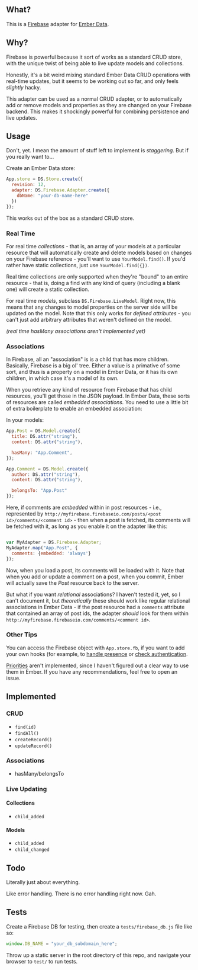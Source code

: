 ## What? 

This is a [Firebase](https://www.firebase.com/) adapter for [Ember Data](https://github.com/emberjs/data).

## Why?

Firebase is powerful because it sort of works as a standard CRUD store, with the unique twist of being able to live update models and collections.

Honestly, it's a bit weird mixing standard Ember Data CRUD operations with real-time updates, but it seems to be working out so far, and only feels *slightly* hacky. 

This adapter can be used as a normal CRUD adapter, or to automatically add or remove models and properties as they are changed on your Firebase backend. This makes it shockingly powerful for combining persistence and live updates.

## Usage

Don't, yet. I mean the amount of stuff left to implement is *staggering*. But if you really want to...

Create an Ember Data store:

```javascript
App.store = DS.Store.create({
  revision: 12,
  adapter: DS.Firebase.Adapter.create({
    dbName: "your-db-name-here"
  })
});
```

This works out of the box as a standard CRUD store. 

### Real Time

For real time *collections* - that is, an array of your models at a particular resource that will automatically create and delete models based on changes on your Firebase reference - you'll want to use `YourModel.find()`. If you'd rather have static collections, just use `YourModel.find({})`.

Real time collections are only supported when they're "bound" to an entire resource - that is, doing a find with any kind of query (including a blank one) will create a static collection.

For real time *models*, subclass `DS.Firebase.LiveModel`. Right now, this means that any changes to model properties on the server side will be updated on the model. Note that this only works for *defined attributes* - you can't just add arbitrary attributes that weren't defined on the model. 

*(real time hasMany associations aren't implemented yet)*

### Associations

In Firebase, all an "association" is is a child that has more children. Basically, Firebase is a big ol' tree. Either a value is a primative of some sort, and thus is a property on a model in Ember Data, or it has its own children, in which case it's a model of its own.

When you retrieve any kind of resource from Firebase that has child resources, you'll get those in the JSON payload. In Ember Data, these sorts of resources are called *embedded associations.* You need to use a little bit of extra boilerplate to enable an embedded association:

In your models:

```javascript
App.Post = DS.Model.create({
  title: DS.attr("string"),
  content: DS.attr("string"),

  hasMany: "App.Comment",
});

App.Comment = DS.Model.create({
  author: DS.attr("string"),
  content: DS.attr("string"),

  belongsTo: "App.Post"
});
```

Here, if comments are *embedded* within in post resources - i.e., represented by `http://myfirebase.firebaseio.com/posts/<post id>/comments/<comment id>` - then when a post is fetched, its comments will be fetched with it, as long as you enable it on the adapter like this:

```javascript

var MyAdapter = DS.Firebase.Adapter;
MyAdapter.map("App.Post", {
  comments: {embedded: 'always'}
});
```

Now, when you load a post, its comments will be loaded with it. Note that when you add or update a comment on a post, when you commit, Ember will actually save the *Post* resource back to the server. 

But what if you want *relational* associations? I haven't tested it, yet, so I can't document it, but *theoretically* these should work like regular relational associations in Ember Data - if the post resource had a `comments` attribute that contained an array of post ids, the adapter *should* look for them within `http://myfirebase.firebaseio.com/comments/<comment id>`.

### Other Tips

You can access the Firebase object with `App.store.fb`, if you want to add your own hooks (for example, to [handle presence](https://www.firebase.com/docs/managing-presence.html) or [check authentication](https://www.firebase.com/docs/security-quickstart.html).

[Priorities](https://www.firebase.com/docs/ordered-data.html) aren't implemented, since I haven't figured out a clear way to use them in Ember. If you have any recommendations, feel free to open an issue.

## Implemented

### CRUD

* `find(id)`
* `findAll()`
* `createRecord()`
* `updateRecord()`

### Associations

* hasMany/belongsTo

### Live Updating

#### Collections

* `child_added`

#### Models

* `child_added`
* `child_changed`

## Todo

Literally just about everything.

Like error handling. There is no error handling right now. Gah.

## Tests

Create a Firebase DB for testing, then create a `tests/firebase_db.js` file like so:

```javascript
window.DB_NAME = "your_db_subdomain_here";
```

Throw up a static server in the root directory of this repo, and navigate your browser to `test/` to run tests.
